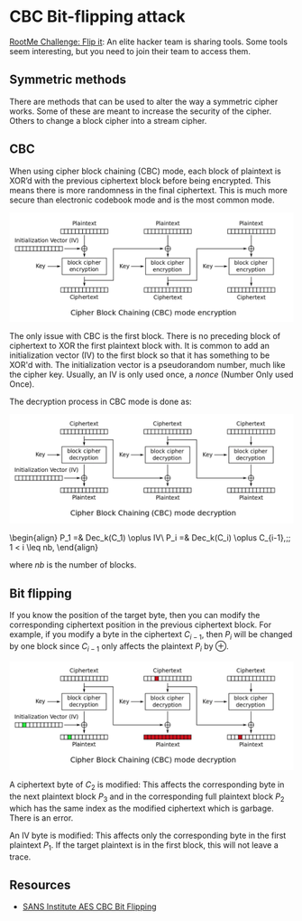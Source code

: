 # CBC Bit-flipping attack

[RootMe Challenge: Flip it](https://www.root-me.org/en/Challenges/Cryptanalysis/AES-CBC-Bit-Flipping-Attack): An elite hacker team is sharing tools.
Some tools seem interesting, but you need to join their team to access them.

## Symmetric methods

There are methods that can be used to alter the way a symmetric cipher works. Some of these are meant to increase the security of the cipher. Others to change a block cipher into a stream cipher.

## CBC

When using cipher block chaining (CBC) mode, each block of plaintext is XOR’d with the previous ciphertext block before being encrypted. This means there is more randomness in the final ciphertext. This is much more secure than electronic codebook mode and is the most common mode.

![CBC Encryption](../../_static/images/cbc-encryption.png)

The only issue with CBC is the first block. There is no preceding block of ciphertext to XOR the first plaintext block with. It is common to add an initialization vector (IV) to the first block so that it has something to be XOR'd with. The initialization vector is a pseudorandom number, much like the cipher key. Usually, an IV is only used once, a $nonce$ (Number Only used Once). 

The decryption process in CBC mode is done as:

![CBC Encryption](../../_static/images/cbc-decryption.png)

\begin{align} P_1 =& Dec_k(C_1) \oplus IV\\ P_i =& Dec_k(C_i) \oplus C_{i-1},\;\; 1 < i \leq nb, \end{align} 

where $nb$ is the number of blocks.

## Bit flipping

If you know the position of the target byte, then you can modify the corresponding ciphertext position in the previous ciphertext block. For example, if you modify a byte in the ciphertext $C_{i-1}$, then $P_i$ will be changed by one block since $C_{i-1}$ only affects the plaintext $P_i$ by $\oplus$. 

![CBC Encryption](../../_static/images/cbc-decryption-garbage.png)

A ciphertext byte of $C_2$ is modified: This affects the corresponding byte in the next plaintext block $P_3$ and in the corresponding full plaintext block $P_2$ which has the same index as the modified ciphertext which is garbage. There is an error.

An $\text{IV}$ byte is modified: This affects only the corresponding byte in the first plaintext $P_1$. If the target plaintext is in the first block, this will not leave a trace.

## Resources

* [SANS Institute AES CBC Bit Flipping](https://www.root-me.org/en/Challenges/Cryptanalysis/AES-CBC-Bit-Flipping-Attack)
